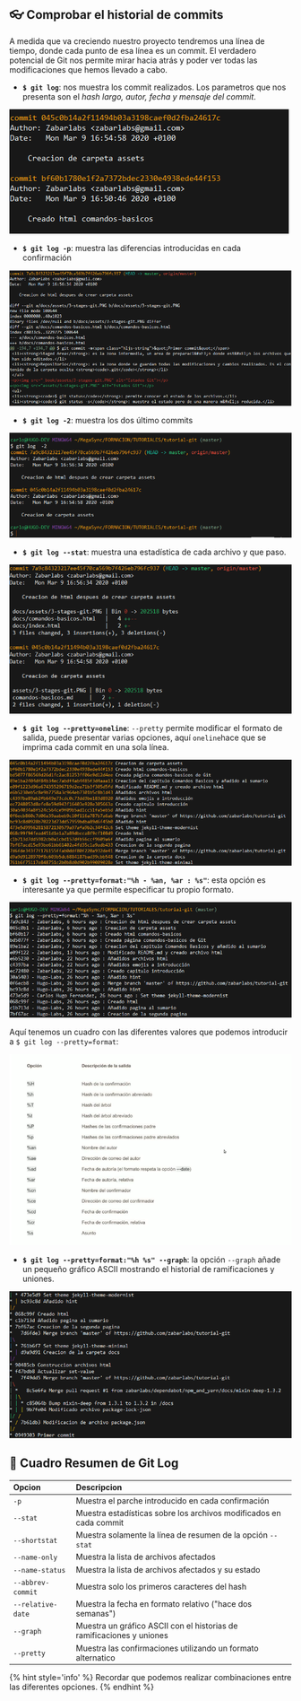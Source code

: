 ## 👓 Comprobar el historial de commits

A medida que va creciendo nuestro proyecto tendremos una línea de tiempo, donde cada punto de esa línea es un commit. El verdadero potencial de Git nos permite mirar hacia atrás y poder ver todas las modificaciones que hemos llevado a cabo.

- **`$ git log`**: nos muestra los commit realizados. Los parametros que nos presenta son el _hash largo, autor, fecha y mensaje del commit_.

![Git Log](assets/git-log-ejemplo.PNG)

- **`$ git log -p`**: muestra las diferencias introducidas en cada confirmación

![Git Log Diff](assets/git-log-diff.PNG)

- **`$ git log -2`**: muestra los dos último commits

![Git Log Ultimos](assets/git-log-ultimos.PNG)

- **`$ git log --stat`**: muestra una estadística de cada archivo y que paso.

![Git Log Estadisticas](assets/git-log-estadisticas.PNG)

- **`$ git log --pretty=oneline`**: `--pretty` permite modificar el formato de salida, puede presentar varias opciones, aquí `oneline`hace que se imprima cada commit en una sola línea.

![Git Log Oneline](assets/git-log-oneline.PNG)

- **`$ git log --pretty=format:"%h - %an, %ar : %s"`**: esta opción es interesante ya que permite especificar tu propio formato.

![Git Log Format](assets/git-log-format.PNG)

Aquí tenemos un cuadro con las diferentes valores que podemos introducir a `$ git log --pretty=format`:

![Git Log Format Valores](assets/git-log-pretty-format-valores.PNG)

- **`$ git log --pretty=format:"%h %s" --graph`**: la opción `--graph` añade un pequeño gráfico ASCII mostrando el historial de ramificaciones y uniones.

![git Log Graph](assets/git-log-graph.PNG)

## 📌 Cuadro Resumen de Git Log

| Opcion            | Descripcion                                                           |
| :---------------- | :-------------------------------------------------------------------- |
| `-p`              | Muestra el parche introducido en cada confirmación                    |
| `--stat`          | Muestra estadísticas sobre los archivos modificados en cada commit    |
| `--shortstat`     | Muestra solamente la línea de resumen de la opción `--stat`           |
| `--name-only`     | Muestra la lista de archivos afectados                                |
| `--name-status`   | Muestra la lista de archivos afectados y su estado                    |
| `--abbrev-commit` | Muestra solo los primeros caracteres del hash                         |
| `--relative-date` | Muestra la fecha en formato relativo ("hace dos semanas")             |
| `--graph`         | Muestra un gráfico ASCII con el historias de ramificaciones y uniones |
| `--pretty`        | Muestra las confirmaciones utilizando un formato alternatico          |

{% hint style='info' %}
Recordar que podemos realizar combinaciones entre las diferentes opciones.
{% endhint %}
